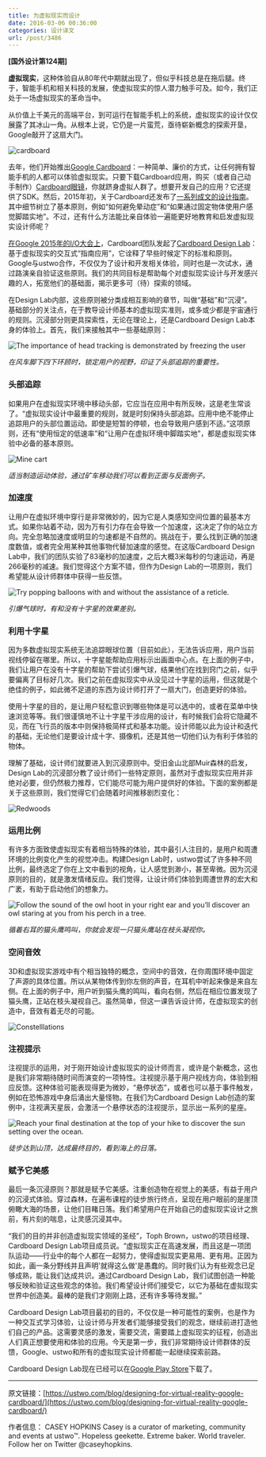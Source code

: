```yaml
---
title: 为虚拟现实而设计
date: 2016-03-06 00:36:00
categories: 设计译文
url: /post/3486
---
```


**[国外设计第124期]**

**虚拟现实**，这种体验自从80年代中期就出现了，但似乎科技总是在拖后腿。终于，智能手机和相关科技的发展，使虚拟现实的惊人潜力触手可及。如今，我们正处于一场虚拟现实的革命当中。

从价值上千美元的高端平台，到可运行在智能手机上的系统，虚拟现实的设计仅仅展露了其冰山一角。从根本上说，它仍是一片蛮荒，亟待崭新概念的探索开垦，Google敲开了这扇大门。

![cardboard](https://usweb-cdn.ustwo.com/ustwo-production/uploads/2015/05/cardboard.png)

去年，他们开始推出[Google Cardboard](http://google.com/cardboard)：一种简单、廉价的方式，让任何拥有智能手机的人都可以体验虚拟现实。只要下载Cardboard应用，购买（或者自己动手制作）[Cardboard眼镜](http://www.google.com/get/cardboard/get-cardboard/)，你就跻身虚拟人群了。想要开发自己的应用？它还提供了SDK。然后，2015年初，关于Cardboard还发布了[一系列成文的设计指南](http://www.google.com/design/spec-vr/designing-for-google-cardboard/a-new-dimension.html)。其中细节树立了基本原则，例如“如何避免晕动症”和“如果通过固定物体使用户感觉脚踏实地”。不过，还有什么方法能比亲自体验一遍能更好地教育和启发虚拟现实设计师呢？

[在Google 2015年的I/O大会上](https://www.youtube.com/watch?v=Qwh1LBzz3AU)，Cardboard团队发起了[Cardboard Design Lab](https://play.google.com/store/apps/details?id=com.google.vr.cardboard.apps.designlab)：基于虚拟现实的交互式“指南应用”，它诠释了早些时候定下的标准和原则。Google与ustwo合作，不仅仅为了设计和开发相关体验，同时也是一次试水，通过路演亲自验证这些原则。我们的共同目标是帮助每个对虚拟现实设计与开发感兴趣的人，拓宽他们的基础面，揭示更多可（待）探索的领域。

在Design Lab内部，这些原则被分类成相互影响的章节，叫做“基础”和“沉浸”。基础部分的关注点，在于教导设计师基本的虚拟现实准则，或多或少都是宇宙通行的规则。沉浸部分则更具探索性，无论在理论上，还是Cardboard Design Lab本身的体验上。首先，我们来接触其中一些基础原则：

![The importance of head tracking is demonstrated by freezing the user](https://usweb-cdn.ustwo.com/ustwo-production/uploads/2015/05/05-windmill.png)

*在风车脚下四下环顾时，锁定用户的视野，印证了头部追踪的重要性。*

### 头部追踪

如果用户在虚拟现实环境中移动头部，它应当在应用中有所反映，这是老生常谈了。“虚拟现实设计中最重要的规则，就是时刻保持头部追踪。应用中绝不能停止追踪用户的头部位置运动。即使是短暂的停顿，也会导致用户感到不适。”这项原则，还有“使用恒定的低速率”和“让用户在虚拟环境中脚踏实地”，都是虚拟现实体验中必备的基本原则。

![Mine cart](https://usweb-cdn.ustwo.com/ustwo-production/uploads/2015/05/03_minecart.png)

*适当制造运动体验，通过矿车移动我们可以看到正面与反面例子。*

### 加速度

让用户在虚拟环境中穿行是非常微妙的，因为它是人类感知空间位置的最基本方式。如果你站着不动，因为万有引力存在会导致一个加速度，这决定了你的站立方向。完全忽略加速度或明显的匀速都是不自然的。挑战在于，要么找到正确的加速度数值，或者完全用某种其他事物代替加速度的感觉。在这版Cardboard Design Lab中，我们的团队实验了83毫秒的加速度，之后大概3米每秒的匀速运动，再是266毫秒的减速。我们觉得这个方案不错，但作为Design Lab的一项原则，我们希望能从设计师群体中获得一些反馈。

![Try popping balloons with and without the assistance of a reticle.](https://usweb-cdn.ustwo.com/ustwo-production/uploads/2015/05/02-reticles.png)

*引爆气球时，有和没有十字星的效果差别。*

### 利用十字星

因为多数虚拟现实系统无法追踪眼球位置（目前如此），无法告诉应用，用户当前视线停留在哪里。所以，十字星能帮助应用标示出画面中心点。在上面的例子中，我们让用户在没有十字星的帮助下尝试引爆气球，结果他们在找到窍门之前，似乎要偏离了目标好几次。我们之前在虚拟现实中从没见过十字星的运用，但这就是个绝佳的例子，如此微不足道的东西为设计师打开了一扇大门，创造更好的体验。

使用十字星的目的，是让用户轻松意识到哪些物体是可以选中的，或者在菜单中快速浏览等等。我们很谨慎地不让十字星干涉应用的设计，有时候我们会将它隐藏不见，而在飞行员的版本中则保持极简样式和基本功能。设计师能以此为设计和迭代的基础，无论他们是要设计成十字、摄像机，还是其他一切他们认为有利于体验的物体。

理解了基础，设计师们就要进入到沉浸原则中。受旧金山北部Muir森林的启发，Design Lab的沉浸部分教了设计师们一些特定原则，虽然对于虚拟现实应用并非绝对必要，但仍然极力推荐，它们能尽可能为用户提供好的体验。下面的案例都是关于这些原则，我们觉得它们会随着时间推移剧烈变化：

![Redwoods](https://usweb-cdn.ustwo.com/ustwo-production/uploads/2015/05/01-redwoods.png)

### 运用比例

有许多方面致使虚拟现实有着相当特殊的体验，其中最引人注目的，是用户和周遭环境的比例变化产生的视觉冲击。构建Design Lab时，ustwo尝试了许多种不同比例，最终选定了你在上文中看到的视角，让人感觉到渺小，甚至卑微。因为沉浸原则的目的，就是激发情绪反应。我们觉得，让设计师们体验到周遭世界的宏大和广袤，有助于启动他们的想象力。

![Follow the sound of the owl hoot in your right ear and you’ll discover an owl staring at you from his perch in a tree.](https://usweb-cdn.ustwo.com/ustwo-production/uploads/2015/05/04-campfire.png)

*循着右耳的猫头鹰鸣叫，你就会发现一只猫头鹰站在枝头凝视你。*

### 空间音效

3D和虚拟现实游戏中有个相当独特的概念，空间中的音效，在你周围环境中固定了声源的具体位置。所以从某物体传到你左侧的声音，在耳机中听起来像是来自左侧。在上面的例子中，用户听到猫头鹰的鸣叫，看向右侧，然后在相应位置发现了猫头鹰，正站在枝头凝视自己。虽然简单，但这一课告诉设计师，在虚拟现实的创造中，音效有着无尽的可能。

![Constelllations](https://usweb-cdn.ustwo.com/ustwo-production/uploads/2015/05/06-constelllations.png)

### 注视提示

注视提示的运用，对于刚开始设计虚拟现实的设计师而言，或许是个新概念，这也是我们非常期待随时间而演变的一项特性。注视提示基于用户视线方向，体验到相应反馈。这种体验可能表现得更为微妙，“悬停状态”，或者也可以基于事件触发，例如在恐怖游戏中身后涌出大量怪物。在我们为Cardboard Design Lab创造的案例中，注视满天星辰，会激活一个悬停状态的注视提示，显示出一系列的星座。

![Reach your final destination at the top of your hike to discover the sun setting over the ocean.](https://usweb-cdn.ustwo.com/ustwo-production/uploads/2015/05/07-overlook.png)

*徒步达到山顶，达成最终目的，看到海上的日落。*

### 赋予它美感

最后一条沉浸原则？那就是赋予它美感。注重创造物在视觉上的美感，有益于用户的沉浸式体验。穿过森林，在遍布课程的徒步旅行终点，呈现在用户眼前的是崖顶俯瞰大海的场景，让他们目睹日落。我们希望用户在开始自己的虚拟现实设计之旅前，有片刻的喘息，让灵感沉浸其中。

“我们的目的并非创造虚拟现实领域的圣经”，Toph Brown，ustwo的项目经理、Cardboard Design Lab项目成员说。“虚拟现实正在高速发展，而且这是一项团队运动——行业中的每个人都在一起努力，使得虚拟现实更易用、更有用。正因为如此，画一条分野线并且声明'就得这么做'是愚蠢的。同时我们认为有些观念已足够成熟，能让我们达成共识。通过Cardboard Design Lab，我们试图创造一种能够反映和验证这些观念的体验。我们希望设计师们接受它，以它为基础在虚拟现实世界中创造美。最棒的是我们才刚刚上路，还有许多等待发掘。”

Cardboard Design Lab项目最初的目的，不仅仅是一种可能性的案例，也是作为一种交互式学习体验，让设计师与开发者们能够接受我们的观念，继续前进打造他们自己的产品。这需要灵感的激发，需要交流，需要踏上虚拟现实的征程，创造出人们真正想要使用和体验的应用。今天是第一步，我们非常期待设计师群体的反馈，Google、ustwo和所有的虚拟现实设计师都能一起继续探索前路。

Cardboard Design Lab现在已经可以在[Google Play Store](https://play.google.com/store/apps/details?id=com.google.vr.cardboard.apps.designlab)下载了。

---

原文链接：[https://ustwo.com/blog/designing-for-virtual-reality-google-cardboard/](https://ustwo.com/blog/designing-for-virtual-reality-google-cardboard/)

作者信息：
CASEY HOPKINS
Casey is a curator of marketing, community and events at ustwo™. Hopeless geekette. Extreme baker. World traveler. Follow her on Twitter @caseyhopkins.